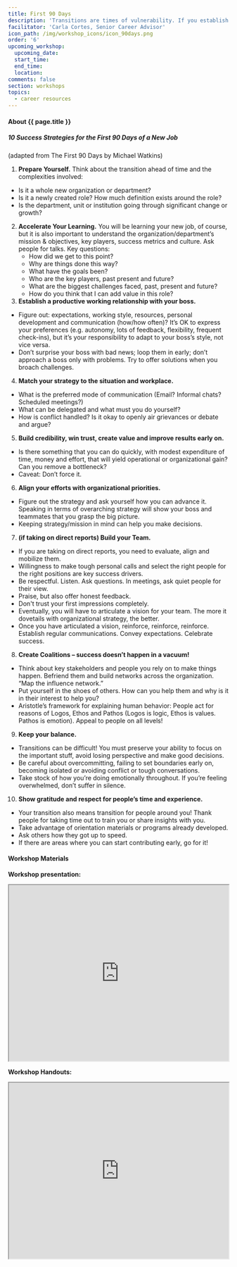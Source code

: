 ```yaml
---
title: First 90 Days
description: 'Transitions are times of vulnerability. If you establish credibility and secure early wins you will build momentum. If you stumble early on, you can get into a hole that’s hard to climb out of.'
facilitator: 'Carla Cortes, Senior Career Advisor'
icon_path: /img/workshop_icons/icon_90days.png
order: '6'
upcoming_workshop:
  upcoming_date:
  start_time:
  end_time:
  location:
comments: false
section: workshops
topics: 
  - career resources
---
```


#### About {{ page.title }}

##### 10 Success Strategies for the First 90 Days of a New Job 

(adapted from The First 90 Days by Michael Watkins)

1. **Prepare Yourself.** Think about the transition ahead of time and the complexities involved:
  * Is it a whole new organization or department? 
  * Is it a newly created role? How much definition exists around the role?
  * Is the department, unit or institution going through significant change or growth?
2. **Accelerate Your Learning.**  You will be learning your new job, of course, but it is also important to understand the organization/department’s mission & objectives, key players, success metrics and culture. Ask people for talks. Key questions: 
    * How did we get to this point? 
    * Why are things done this way? 
    * What have the goals been?
    * Who are the key players, past present and future? 
    * What are the biggest challenges faced, past, present and future? 
    * How do you think that I can add value in this role?
3. **Establish a productive working relationship with your boss.**
  * Figure out: expectations, working style, resources, personal development and communication (how/how often)? It’s OK to express your preferences (e.g. autonomy, lots of feedback, flexibility, frequent check-ins), but it’s your responsibility to adapt to your boss’s style, not vice versa. 
  * Don’t surprise your boss with bad news; loop them in early; don’t approach a boss only with problems. Try to offer solutions when you broach challenges.
4. **Match your strategy to the situation and workplace.**
  * What is the preferred mode of communication (Email? Informal chats? Scheduled meetings?) 
  * What can be delegated and what must you do yourself? 
  * How is conflict handled? Is it okay to openly air grievances or debate and argue?
5. **Build credibility, win trust, create value and improve results early on.**
  * Is there something that you can do quickly, with modest expenditure of time, money and effort, that will yield operational or organizational gain? Can you remove a bottleneck? 
  * Caveat: Don’t force it.
6. **Align your efforts with organizational priorities.**
  * Figure out the strategy and ask yourself how you can advance it. Speaking in terms of overarching strategy will show your boss and teammates that you grasp the big picture. 
  * Keeping strategy/mission in mind can help you make decisions.
7. **(if taking on direct reports) Build your Team.**
  * If you are taking on direct reports, you need to evaluate, align and mobilize them. 
  * Willingness to make tough personal calls and select the right people for the right positions are key success drivers. 
  * Be respectful. Listen. Ask questions. In meetings, ask quiet people for their view. 
  * Praise, but also offer honest feedback. 
  * Don't trust your first impressions completely. 
  * Eventually, you will have to articulate a vision for your team. The more it dovetails with organizational strategy, the better. 
  * Once you have articulated a vision, reinforce, reinforce, reinforce.  Establish regular communications. Convey expectations. Celebrate success.
8. **Create Coalitions – success doesn’t happen in a vacuum!**
  * Think about key stakeholders and people you rely on to make things happen. Befriend them and build networks across the organization. “Map the influence network.”
  * Put yourself in the shoes of others. How can you help them and why is it in their interest to help you? 
  * Aristotle’s framework for explaining human behavior:  People act for reasons of Logos, Ethos and Pathos (Logos is logic, Ethos is values. Pathos is emotion). Appeal to people on all levels!
9. **Keep your balance.**
  * Transitions can be difficult! You must preserve your ability to focus on the important stuff, avoid losing perspective and make good decisions. 
  * Be careful about overcommitting, failing to set boundaries early on, becoming isolated or avoiding conflict or tough conversations. 
  * Take stock of how you’re doing emotionally throughout. If you’re feeling overwhelmed, don’t suffer in silence.
10. **Show gratitude and respect for people’s time and experience.** 
  * Your transition also means transition for people around you! Thank people for taking time out to train you or share insights with you. 
  * Take advantage of orientation materials or programs already developed. 
  * Ask others how they got up to speed. 
  * If there are areas where you can start contributing early, go for it!

#### Workshop Materials

**Workshop presentation:**

<iframe src="https://app.box.com/embed/preview/0deey50fhrjgijvrhgj865ld9kv12wz0?theme=dark" width="500" height="400" allowfullscreen="allowfullscreen" webkitallowfullscreen="webkitallowfullscreen"></iframe>

**Workshop Handouts:**

<iframe src="https://app.box.com/embed/preview/93zvbvtd4bh02kmpyj9e0zdb2a7ui70x?theme=dark" width="500" height="400" allowfullscreen="allowfullscreen" webkitallowfullscreen="webkitallowfullscreen"></iframe>


